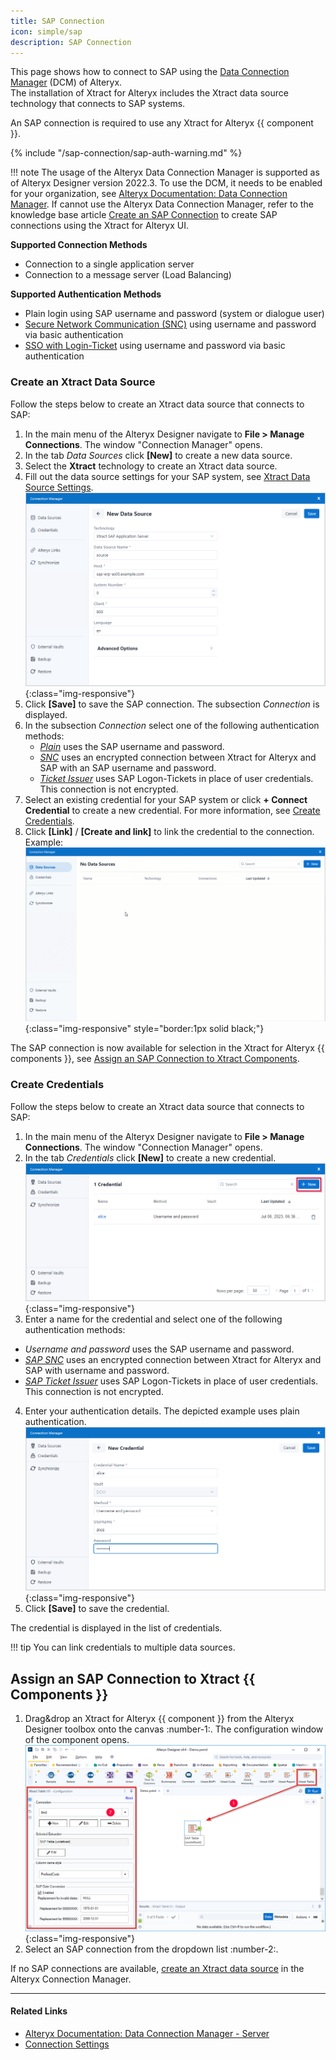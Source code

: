 ```yaml
---
title: SAP Connection 
icon: simple/sap
description: SAP Connection
---
```


This page shows how to connect to SAP using the [Data Connection Manager](https://help.alteryx.com/current/en/designer/tools/dcm---designer.html) (DCM) of Alteryx.<br>
The installation of Xtract for Alteryx includes the Xtract data source technology that connects to SAP systems.

An SAP connection is required to use any Xtract for Alteryx {{ component }}.

{% include "/sap-connection/sap-auth-warning.md" %}

!!! note
    The usage of the Alteryx Data Connection Manager is supported as of Alteryx Designer version 2022.3.
	To use the DCM, it needs to be enabled for your organization, see [Alteryx Documentation: Data Connection Manager](https://help.alteryx.com/current/en/designer/tools/dcm---designer.html).
	If cannot use the Alteryx Data Connection Manager, refer to the knowledge base article [Create an SAP Connection](../../knowledge-base/sap-connection-using-xfa-gui.md) to create SAP connections using the Xtract for Alteryx UI.

	
**Supported Connection Methods** 

- Connection to a single application server
- Connection to a message server (Load Balancing) 

**Supported Authentication Methods**

- Plain login using SAP username and password (system or dialogue user)
- [Secure Network Communication (SNC)](snc-authentication.md) using username and password via basic authentication
- [SSO with Login-Ticket](sso-with-logon-ticket.md) using username and password via basic authentication

   
### Create an Xtract Data Source

Follow the steps below to create an Xtract data source that connects to SAP:

1. In the main menu of the Alteryx Designer navigate to **File > Manage Connections**. The window "Connection Manager" opens.
2. In the tab *Data Sources* click **[New]** to create a new data source.<br>
3. Select the **Xtract** technology to create an Xtract data source.
4. Fill out the data source settings for your SAP system, see [Xtract Data Source Settings](#data-source-settings).<br>
![Data-Connection-Manager](../../assets/images/xfa/documentation/sap-connection/data-connection-manager.png){:class="img-responsive"}
4. Click **[Save]** to save the SAP connection. The subsection *Connection* is displayed.
5. In the subsection *Connection* select one of the following authentication methods: <br>
	- [*Plain*](#plain-authentication) uses the SAP username and password.
	- [*SNC*](#secure-network-communication-snc) uses an encrypted connection between Xtract for Alteryx and SAP with an SAP username and password. 
	- [*Ticket Issuer*](#sap-logon-ticket) uses SAP Logon-Tickets in place of user credentials. This connection is not encrypted.
6. Select an existing credential for your SAP system or click **+ Connect Credential** to create a new credential. 
For more information, see [Create Credentials](#create-credentials).
7. Click **[Link]** / **[Create and link]** to link the credential to the connection. Example:<br>
![new-data-source](../../assets/images/xfa/documentation/sap-connection/new-data-source.gif){:class="img-responsive" style="border:1px solid black;"}

The SAP connection is now available for selection in the Xtract for Alteryx {{ components }}, see [Assign an SAP Connection to Xtract Components](#assign-an-sap-connection-to-xtract-components).

### Create Credentials

Follow the steps below to create an Xtract data source that connects to SAP:

1. In the main menu of the Alteryx Designer navigate to **File > Manage Connections**. The window "Connection Manager" opens.
2. In the tab *Credentials* click **[New]** to create a new credential.<br>
![Credentials](../../assets/images/xfa/documentation/sap-connection/credentials.png){:class="img-responsive"}
3. Enter a name for the credential and select one of the following authentication methods: <br>
- *Username and password* uses the SAP username and password.
- [*SAP SNC*](#secure-network-communication-snc) uses an encrypted connection between Xtract for Alteryx and SAP with username and password. 
- [*SAP Ticket Issuer*](#sap-logon-ticket) uses SAP Logon-Tickets in place of user credentials. This connection is not encrypted.
4. Enter your authentication details. The depicted example uses plain authentication.<br>
![Plain-Credential](../../assets/images/xfa/documentation/sap-connection/plain.png){:class="img-responsive"}
5. Click **[Save]** to save the credential.

The credential is displayed in the list of credentials.

!!! tip
    You can link credentials to multiple data sources.


## Assign an SAP Connection to Xtract {{ Components }}

1. Drag&drop an Xtract for Alteryx {{ component }} from the Alteryx Designer toolbox onto the canvas :number-1:. 
The configuration window of the component opens.<br>
![Create-New-Table-Extraction](../../assets/images/xfa/documentation/sap-connection/xfa_create_table_extraction_02.png){:class="img-responsive"}
2. Select an SAP connection from the dropdown list :number-2:.

If no SAP connections are available, [create an Xtract data source](#create-an-xtract-data-source) in the Alteryx Connection Manager.


*****
#### Related Links
- [Alteryx Documentation: Data Connection Manager - Server](https://help.alteryx.com/current/en/server/use-alteryx-server-ui/data-connection-manager--server-ui.html)
- [Connection Settings](settings.md)